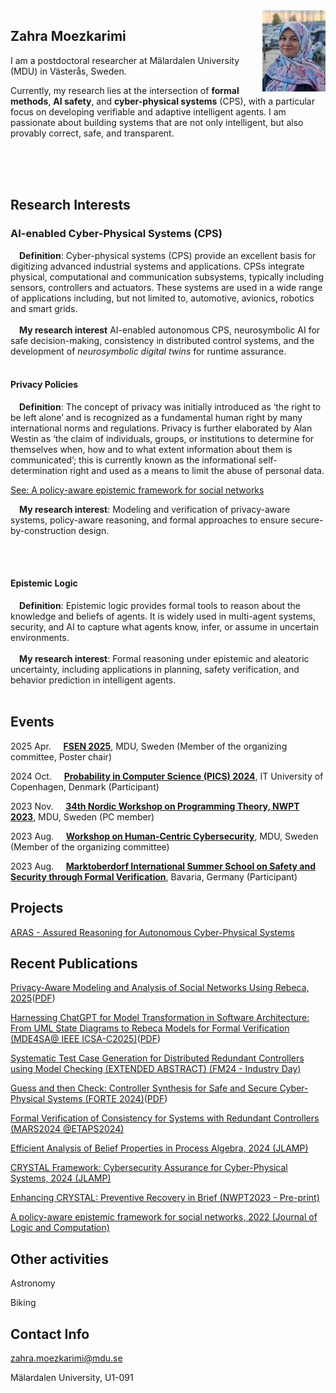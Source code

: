 <!--
<img src="./HCC2023-2.png" align="left" height="400" width="1024" >

<img src="./HCC2023-3.png" align="left" height="400" width="1024" >
-->

<!--
<img src="./MDU.jpg" align="left" height="400" width="1024" >
-->

<img src="./Zahra.jpg" align="right"  width="20%" height="20%" >

<!-- <a href="url"><img src="./IMG_0898.jpg" align="left" height="48" width="48" opacity="0.5";></a> -->




## Zahra Moezkarimi
I am a postdoctoral researcher at Mälardalen University (MDU) in Västerås, Sweden. 

Currently, my research lies at the intersection of <strong>formal methods</strong>, <strong>AI safety</strong>, and <strong>cyber-physical systems</strong> (CPS), with a particular focus on developing verifiable and adaptive intelligent agents. I am passionate about building systems that are not only intelligent, but also provably correct, safe, and transparent.

<!--

I work on modeling, formal verification, and synthesis of Cyber-Physical Systems, with an interest in data-driven approaches.

My main tool for model checking is [Rebeca](https://rebeca-lang.org) (Reactive Object Language), an actor-based language tailored for modeling and formal verification of reactive, concurrent, and distributed systems. I use the timed extension of Rebeca, Timed-Rebeca, and Rebeca's user-friendly model checking tool, Afra. Recently, I have expanded my research to address the unpredictability in the behavior of AI components within AI-enabled Autonomous Cyber-Physical Systems.


I have expanded my research to include NeurosymbolicAI approaches, aiming to mitigate the unpredictability in the behavior of AI components within AI-enabled Autonomous Cyber-Physical Systems (ACPS).

I am currently working on modeling and formal verification of Cyber-Physical Systems (CPS), with a particular focus on redundant distributed controllers and controller synthesis. My main tool for this work is Rebeca (Reactive Object Language), an actor-based language tailored for the modeling and formal verification of reactive, concurrent, and distributed systems. I am utilizing the timed extension of Rebeca, Timed-Rebeca, and Rebeca's user-friendly model checking tool, Afra.
-->

<br><br><br>

## Research Interests

<h3>AI-enabled Cyber-Physical Systems (CPS)</h3>
<b>&emsp;Definition</b>: Cyber-physical systems (CPS) provide an excellent basis for digitizing advanced industrial systems and applications. CPSs integrate physical, computational and communication subsystems, typically including sensors, controllers and actuators. These systems are used in a wide range of applications including, but not limited to, automotive, avionics, robotics and smart grids.<br /> 
<br /> 
<b>&emsp;My research interest</b> AI-enabled autonomous CPS, neurosymbolic AI for safe decision-making, consistency in distributed control systems, and the development of <em>neurosymbolic digital twins</em> for runtime assurance.
<br /> 
<br /> 

<h4>Privacy Policies</h4>
<b>&emsp;Definition</b>: The concept of privacy was initially introduced as ‘the right to be left alone’ and is recognized as a fundamental human right by many international norms and regulations. Privacy is further elaborated by Alan Westin as ‘the claim of individuals, groups, or institutions to determine for themselves when, how and to what extent information about them is communicated’; this is currently known as the informational self-determination right and used as a means to limit the abuse of personal data. 

[See: A policy-aware epistemic framework for social networks](https://academic.oup.com/logcom/article/32/6/1234/6564903)

<b>&emsp;My research interest</b>: Modeling and verification of privacy-aware systems, policy-aware reasoning, and formal approaches to ensure secure-by-construction design.
<!-- , Automated reasoning, Secure-by-construction systems. -->
<br /> 
<br />

<h4>Epistemic Logic</h4> 
<b>&emsp;Definition</b>: Epistemic logic provides formal tools to reason about the knowledge and beliefs of agents. It is widely used in multi-agent systems, security, and AI to capture what agents know, infer, or assume in uncertain environments.
<br />  
<br /> 
<b>&emsp;My research interest</b>: Formal reasoning under epistemic and aleatoric uncertainty, including applications in planning, safety verification, and behavior prediction in intelligent agents.
<br /> 
<br /> 


 


<!--
<img src="./SimonParkin.jpeg" align="left" height="90" width="90" >
-->



## Events 

2025 Apr. &nbsp; &nbsp; **[FSEN 2025](https://conf.researchr.org/home/fsen-2025)**, MDU, Sweden (Member of the organizing committee, Poster chair)

2024 Oct. &nbsp; &nbsp; **[Probability in Computer Science (PICS) 2024](https://etaps.org/about/fopss-schools/2024/)**, IT University of Copenhagen, Denmark (Participant)

2023 Nov. &nbsp; &nbsp; **[34th Nordic Workshop on Programming Theory, NWPT 2023](https://conf.researchr.org/home/nwpt-2023)**, MDU, Sweden (PC member)

2023 Aug. &nbsp; &nbsp; **[Workshop on Human-Centric Cybersecurity](https://hcc2023-mdu.github.io)**, MDU, Sweden (Member of the organizing committee)

2023 Aug. &nbsp; &nbsp; **[Marktoberdorf International Summer School on Safety and Security through Formal Verification](https://events.model.in.tum.de/mod23/lectures.html)**, Bavaria, Germany (Participant)


## Projects 

[ARAS - Assured Reasoning for Autonomous Cyber-Physical Systems](http://www.es.mdu.se/projects/632-ARAS____Assured_Reasoning_for_Autonomous_Cyber_Physical_Systems)

<!--  
[SACSys: Safe and Secure Adaptive Collaborative Systems](https://sacsys.github.io/main/) (not an official member)

[DPAC: Dependable Platforms for Autonomous systems and Control](https://www.mdu.se/en/malardalen-university/research/research-projects/dpac---dependable-platforms-for-autonomous-systems-and-control) (not an official member)
-->


## Recent Publications

[Privacy-Aware Modeling and Analysis of Social Networks Using Rebeca, 2025](https://link.springer.com/chapter/10.1007/978-3-031-85134-6_6)(<a class="link link_pdf" href="/Papers/2024/MarjanFestSchrift-PrivacyRebeca.pdf">PDF</a>)

[Harnessing ChatGPT for Model Transformation in Software Architecture: From UML State Diagrams to Rebeca Models for Formal Verification (MDE4SA@ IEEE ICSA-C2025)](https://www.es.mdu.se/publications/7130-Harnessing_ChatGPT_for_Model_Transformation_in_Software_Architecture__From_UML_State_Diagrams_to_Rebeca_Models_for_Formal_Verification)(<a class="link link_pdf" href="/Papers/2024/LLMRebeca.pdf">PDF</a>)

[Systematic Test Case Generation for Distributed Redundant Controllers using Model Checking (EXTENDED ABSTRACT) (FM24 - Industry Day)]()

[Guess and then Check: Controller Synthesis for Safe and Secure Cyber-Physical Systems (FORTE 2024)](https://link.springer.com/chapter/10.1007/978-3-031-62645-6_13)(<a class="link link_pdf" href="/Papers/2024/GuessandThenCheck.pdf">PDF</a>)

[Formal Verification of Consistency for Systems with Redundant Controllers (MARS2024 @ETAPS2024)](https://arxiv.org/abs/2403.18917v1)

[Efficient Analysis of Belief Properties in Process Algebra, 2024 (JLAMP)](https://www.sciencedirect.com/science/article/pii/S2352220824000555)

[CRYSTAL Framework: Cybersecurity Assurance for Cyber-Physical Systems, 2024 (JLAMP)](https://eur01.safelinks.protection.outlook.com/?url=https%3A%2F%2Fdoi.org%2F10.1016%2Fj.jlamp.2024.100965&data=05%7C02%7Czahra.moezkarimi%40mdu.se%7Cf45434682f1543b7587f08dc54d77731%7Ca1795b64dabd4758b988b309292316cf%7C0%7C0%7C638478531593437179%7CUnknown%7CTWFpbGZsb3d8eyJWIjoiMC4wLjAwMDAiLCJQIjoiV2luMzIiLCJBTiI6Ik1haWwiLCJXVCI6Mn0%3D%7C0%7C%7C%7C&sdata=I2ovBJJmR5nXob5Fh%2FIrDRpQ%2FS%2FBip006Ns7lwbEIB4%3D&reserved=0)

[Enhancing CRYSTAL: Preventive Recovery in Brief (NWPT2023 - Pre-print)](https://mdu.drive.sunet.se/index.php/s/dfCx3dmRDFGZBKW)

[A policy-aware epistemic framework for social networks, 2022 (Journal of Logic and Computation)](https://academic.oup.com/logcom/article/32/6/1234/6564903)


## Other activities

Astronomy

Biking



## Contact Info

zahra.moezkarimi@mdu.se

Mälardalen University, U1-091

